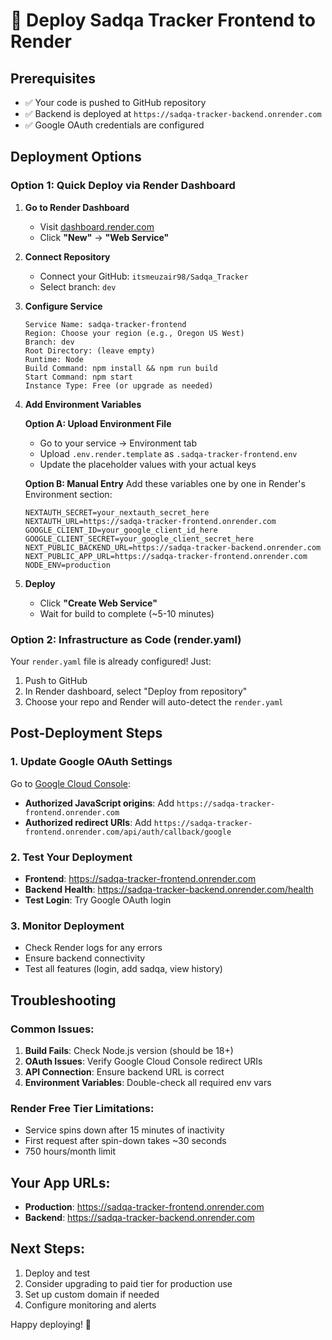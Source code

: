 # 🚀 Deploy Sadqa Tracker Frontend to Render

## Prerequisites
- ✅ Your code is pushed to GitHub repository
- ✅ Backend is deployed at `https://sadqa-tracker-backend.onrender.com`
- ✅ Google OAuth credentials are configured

## Deployment Options

### Option 1: Quick Deploy via Render Dashboard

1. **Go to Render Dashboard**
   - Visit [dashboard.render.com](https://dashboard.render.com)
   - Click **"New"** → **"Web Service"**

2. **Connect Repository**
   - Connect your GitHub: `itsmeuzair98/Sadqa_Tracker`
   - Select branch: `dev`

3. **Configure Service**
   ```
   Service Name: sadqa-tracker-frontend
   Region: Choose your region (e.g., Oregon US West)
   Branch: dev
   Root Directory: (leave empty)
   Runtime: Node
   Build Command: npm install && npm run build
   Start Command: npm start
   Instance Type: Free (or upgrade as needed)
   ```

4. **Add Environment Variables**
   
   **Option A: Upload Environment File**
   - Go to your service → Environment tab
   - Upload `.env.render.template` as `.sadqa-tracker-frontend.env`
   - Update the placeholder values with your actual keys
   
   **Option B: Manual Entry**
   Add these variables one by one in Render's Environment section:
   ```
   NEXTAUTH_SECRET=your_nextauth_secret_here
   NEXTAUTH_URL=https://sadqa-tracker-frontend.onrender.com
   GOOGLE_CLIENT_ID=your_google_client_id_here  
   GOOGLE_CLIENT_SECRET=your_google_client_secret_here
   NEXT_PUBLIC_BACKEND_URL=https://sadqa-tracker-backend.onrender.com
   NEXT_PUBLIC_APP_URL=https://sadqa-tracker-frontend.onrender.com
   NODE_ENV=production
   ```

5. **Deploy**
   - Click **"Create Web Service"**
   - Wait for build to complete (~5-10 minutes)

### Option 2: Infrastructure as Code (render.yaml)

Your `render.yaml` file is already configured! Just:
1. Push to GitHub
2. In Render dashboard, select "Deploy from repository"
3. Choose your repo and Render will auto-detect the `render.yaml`

## Post-Deployment Steps

### 1. Update Google OAuth Settings
Go to [Google Cloud Console](https://console.cloud.google.com):
- **Authorized JavaScript origins**: Add `https://sadqa-tracker-frontend.onrender.com`
- **Authorized redirect URIs**: Add `https://sadqa-tracker-frontend.onrender.com/api/auth/callback/google`

### 2. Test Your Deployment
- **Frontend**: https://sadqa-tracker-frontend.onrender.com
- **Backend Health**: https://sadqa-tracker-backend.onrender.com/health
- **Test Login**: Try Google OAuth login

### 3. Monitor Deployment
- Check Render logs for any errors
- Ensure backend connectivity
- Test all features (login, add sadqa, view history)

## Troubleshooting

### Common Issues:
1. **Build Fails**: Check Node.js version (should be 18+)
2. **OAuth Issues**: Verify Google Cloud Console redirect URIs
3. **API Connection**: Ensure backend URL is correct
4. **Environment Variables**: Double-check all required env vars

### Render Free Tier Limitations:
- Service spins down after 15 minutes of inactivity
- First request after spin-down takes ~30 seconds
- 750 hours/month limit

## Your App URLs:
- **Production**: https://sadqa-tracker-frontend.onrender.com
- **Backend**: https://sadqa-tracker-backend.onrender.com

## Next Steps:
1. Deploy and test
2. Consider upgrading to paid tier for production use
3. Set up custom domain if needed
4. Configure monitoring and alerts

Happy deploying! 🎉